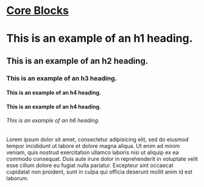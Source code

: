 <!-- wp:heading --><h1 style="text-decoration: underline;">Core Blocks</h1><!-- /wp:heading -->

<!-- wp:heading --><h1>This is an example of an h1 heading.</h1><!-- /wp:heading -->

<!-- wp:heading --><h2>This is an example of an h2 heading.</h2><!-- /wp:heading -->

<!-- wp:heading --><h3>This is an example of an h3 heading.</h3><!-- /wp:heading -->

<!-- wp:heading --><h4>This is an example of an h4 heading.</h4><!-- /wp:heading -->

<!-- wp:heading --><h4>This is an example of an h4 heading.</h4><!-- /wp:heading -->

<!-- wp:heading --><h6>This is an example of an h6 heading.</h6><!-- /wp:heading -->

<!-- wp:paragraph --><p>Lorem ipsum dolor sit amet, consectetur adipisicing elit, sed do eiusmod tempor incididunt ut labore et dolore magna aliqua. Ut enim ad minim veniam, quis nostrud exercitation ullamco laboris nisi ut aliquip ex ea commodo consequat. Duis aute irure dolor in reprehenderit in voluptate velit esse cillum dolore eu fugiat nulla pariatur. Excepteur sint occaecat cupidatat non proident, sunt in culpa qui officia deserunt mollit anim id est laborum.</p><!-- /wp:paragraph -->